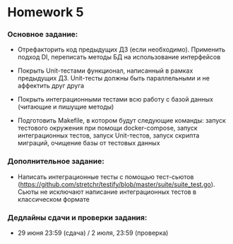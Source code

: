 # Homework 5

### Основное задание:

* Отрефакторить код предыдущих ДЗ (если необходимо). Применить подход DI, переписать методы БД на использование интерфейсов

* Покрыть Unit-тестами функционал, написанный в рамках предыдущих ДЗ. Unit-тесты должны быть параллельными и не аффектить друг друга

* Покрыть интеграционными тестами всю работу с базой данных (читающие и пишущие методы)

* Подготовить Makefile, в котором будут следующие команды: запуск тестового окружения при помощи docker-compose, запуск интеграционных тестов, запуск Unit-тестов, запуск скрипта миграций, очищение базы от тестовых данных

### Дополнительное задание:

- Написать интеграционные тесты с помощью тест-сьютов (https://github.com/stretchr/testify/blob/master/suite/suite_test.go). Сьюты не исключают написание интеграционных тестов в классическом формате

### Дедлайны сдачи и проверки задания:
- 29 июня 23:59 (сдача) / 2 июля, 23:59 (проверка)
